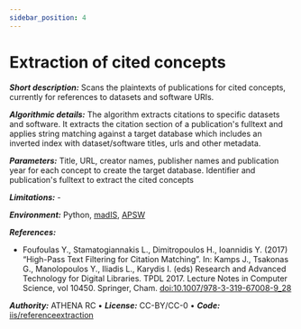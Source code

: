 ```yaml
---
sidebar_position: 4
---
```


# Extraction of cited concepts

***Short description:***
Scans the plaintexts of publications for cited concepts, currently for references to datasets and software URIs.

***Algorithmic details:***
The algorithm extracts citations to specific datasets and software. It extracts the citation section of a publication's fulltext and applies string matching against a target database which includes an inverted index with dataset/software titles, urls and other metadata.

***Parameters:***
Title, URL, creator names, publisher names and publication year for each concept to create the target database. Identifier and publication's fulltext to extract the cited concepts

***Limitations:*** -

***Environment:***
Python, [madIS](https://github.com/madgik/madis), [APSW](https://github.com/rogerbinns/apsw)

***References:***
* Foufoulas Y., Stamatogiannakis L., Dimitropoulos H., Ioannidis Y. (2017) “High-Pass Text Filtering for Citation Matching”. In: Kamps J., Tsakonas G., Manolopoulos Y., Iliadis L., Karydis I. (eds) Research and Advanced Technology for Digital Libraries. TPDL 2017. Lecture Notes in Computer Science, vol 10450. Springer, Cham. [doi:10.1007/978-3-319-67008-9_28](https://doi.org/10.1007/978-3-319-67008-9_28)

***Authority:*** ATHENA RC &bull; ***License:*** CC-BY/CC-0 &bull; ***Code:*** [iis/referenceextraction](https://github.com/openaire/iis/tree/master/iis-wf/iis-wf-referenceextraction/src/main/resources/eu/dnetlib/iis/wf/referenceextraction)
